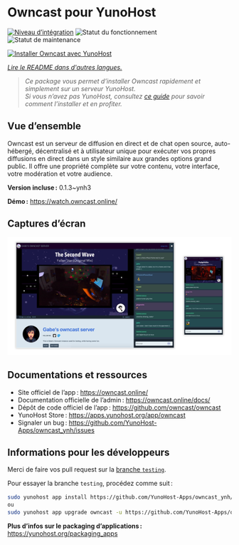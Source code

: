 <!--
Nota bene : ce README est automatiquement généré par <https://github.com/YunoHost/apps/tree/master/tools/readme_generator>
Il NE doit PAS être modifié à la main.
-->

# Owncast pour YunoHost

[![Niveau d’intégration](https://apps.yunohost.org/badge/integration/owncast)](https://ci-apps.yunohost.org/ci/apps/owncast/)
![Statut du fonctionnement](https://apps.yunohost.org/badge/state/owncast)
![Statut de maintenance](https://apps.yunohost.org/badge/maintained/owncast)

[![Installer Owncast avec YunoHost](https://install-app.yunohost.org/install-with-yunohost.svg)](https://install-app.yunohost.org/?app=owncast)

*[Lire le README dans d'autres langues.](./ALL_README.md)*

> *Ce package vous permet d’installer Owncast rapidement et simplement sur un serveur YunoHost.*  
> *Si vous n’avez pas YunoHost, consultez [ce guide](https://yunohost.org/install) pour savoir comment l’installer et en profiter.*

## Vue d’ensemble

Owncast est un serveur de diffusion en direct et de chat open source, auto-hébergé, décentralisé et à utilisateur unique pour exécuter vos propres diffusions en direct dans un style similaire aux grandes options grand public. Il offre une propriété complète sur votre contenu, votre interface, votre modération et votre audience.

**Version incluse :** 0.1.3~ynh3

**Démo :** <https://watch.owncast.online/>

## Captures d’écran

![Capture d’écran de Owncast](./doc/screenshots/owncast-screenshot.png)

## Documentations et ressources

- Site officiel de l’app : <https://owncast.online/>
- Documentation officielle de l’admin : <https://owncast.online/docs/>
- Dépôt de code officiel de l’app : <https://github.com/owncast/owncast>
- YunoHost Store : <https://apps.yunohost.org/app/owncast>
- Signaler un bug : <https://github.com/YunoHost-Apps/owncast_ynh/issues>

## Informations pour les développeurs

Merci de faire vos pull request sur la [branche `testing`](https://github.com/YunoHost-Apps/owncast_ynh/tree/testing).

Pour essayer la branche `testing`, procédez comme suit :

```bash
sudo yunohost app install https://github.com/YunoHost-Apps/owncast_ynh/tree/testing --debug
ou
sudo yunohost app upgrade owncast -u https://github.com/YunoHost-Apps/owncast_ynh/tree/testing --debug
```

**Plus d’infos sur le packaging d’applications :** <https://yunohost.org/packaging_apps>
